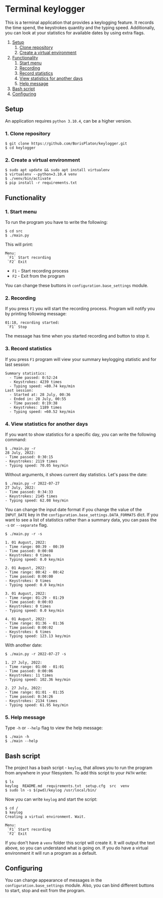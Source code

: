# Terminal keylogger

This is a terminal application that provides a keylogging feature. It records the time spend, the keystrokes quantity and the typing speed. Additionally, you can look at your statistics for available dates by using extra flags.
1. [Setup](#setup)
   1. [Clone repository](#1-clone-repository)
   2. [Create a virtual environment](#2-create-a-virtual-environment)
2. [Functionality](#functionality)
   1. [Start menu](#1-start-menu)
   2. [Recording](#2-recording)
   3. [Record statistics](#3-record-statistics)
   4. [View statistics for another days](#4-view-statistics-for-another-days)
   5. [Help message](#5-help-message)
3. [Bash script](#bash-script)
4. [Configuring](#configuring)

<a id=""></a>
## Setup
An application requires `python 3.10.4`, can be a higher version.

<a id="clone-repository"></a>
### 1. Clone repository
```
$ git clone https://github.com/BorisPlaton/keylogger.git
$ cd keylogger
```
<a id="virtual"></a>
### 2. Create a virtual environment
```
$ sudo apt update && sudo apt install virtualenv
$ virtualenv --python=3.10.4 venv
$ ./venv/bin/activate
$ pip install -r requirements.txt
```
<a id="functionality"></a>
## Functionality
<a id="start-menu"></a>
### 1. Start menu
To run the program you have to write the following:
```
$ cd src
$ ./main.py
```
This will print:
```
Menu:
 `F1` Start recording
 `F2` Exit
```
- `F1` - Start recording process
- `F2` - Exit from the program

You can change these buttons in `configuration.base_settings` module.
<a id="recording"></a>
### 2. Recording
If you press `F1` you will start the recording process. Program will notify you by printing following message:
```
01:18, recording started:
 `F1` Stop
```
The message has time when you started recording and button to stop it.
<a id="record-statistics"></a>
### 3. Record statistics
If you press `F1` program will view your summary keylogging statistic and for last session:
```
Summary statistics:
  - Time passed: 0:52:24
  - Keystrokes: 4239 times
  - Typing speed: ≈80.74 key/min
Last session:
  - Started at: 28 July, 00:36
  - Ended in: 28 July, 00:55
  - Time passed: 0:19:38
  - Keystrokes: 1189 times
  - Typing speed: ≈60.52 key/min
```
<a id="view-statistics"></a>
### 4. View statistics for another days
If you want to show statistics for a specific day, you can write the following command:
```
$ ./main.py -r
28 July, 2022:
- Time passed: 0:30:15
- Keystrokes: 2119 times
- Typing speed: 70.05 key/min
```
Without arguments, it shows current day statistics. Let's pass the date:
```
$ ./main.py -r 2022-07-27
27 July, 2022:
- Time passed: 0:34:33
- Keystrokes: 2145 times
- Typing speed: 62.08 key/min
```
You can change the input date format if you change the value of the `INPUT_DATE` key in the `configuration.base_settings.DATA_FORMATS` dict.
If you want to see a list of statistics rather than a summary data, you can pass the `-s` or `--separate` flag.
```
$ ./main.py -r -s

1. 01 August, 2022:
- Time range: 00:39 - 00:39
- Time passed: 0:00:08
- Keystrokes: 0 times
- Typing speed: 0.0 key/min

2. 01 August, 2022:
- Time range: 00:42 - 00:42
- Time passed: 0:00:00
- Keystrokes: 0 times
- Typing speed: 0.0 key/min

3. 01 August, 2022:
- Time range: 01:29 - 01:29
- Time passed: 0:00:03
- Keystrokes: 0 times
- Typing speed: 0.0 key/min

4. 01 August, 2022:
- Time range: 01:36 - 01:36
- Time passed: 0:00:02
- Keystrokes: 6 times
- Typing speed: 123.13 key/min
```
With another date:
```
$ ./main.py -r 2022-07-27 -s

1. 27 July, 2022:
- Time range: 01:00 - 01:01
- Time passed: 0:00:06
- Keystrokes: 11 times
- Typing speed: 102.36 key/min

2. 27 July, 2022:
- Time range: 01:01 - 01:35
- Time passed: 0:34:26
- Keystrokes: 2134 times
- Typing speed: 61.95 key/min
```
<a id="help-message"></a>
### 5. Help message
Type `-h` or `--help` flag to view the help message:
```
$ ./main -h
$ ./main --help
```
<a name="bash-script"></a>
## Bash script
The project has a bash script - `keylog`, that allows you to run the program from anywhere in your filesystem. To add this script to your `PATH` write:
```
$ ls
keylog  README.md  requirements.txt  setup.cfg  src  venv
$ sudo ln -s $(pwd)/keylog /usr/local/bin/
```
Now you can write `keylog` and start the script:
```
$ cd /
$ keylog
Creating a virtual environment. Wait.

Menu:
 `F1` Start recording
 `F2` Exit
```
If you don't have a `venv` folder this script will create it. It will output the text above, so you can understand what is going on. If you do have a virtual environment it will run a program as a default.
<a name="configuring"></a>
## Configuring
You can change appearance of messages in the `configuration.base_settings` module. Also, you can bind different buttons to start, stop and exit from the program.
